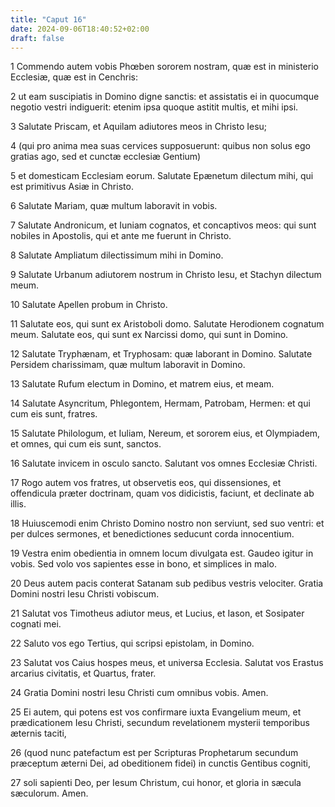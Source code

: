 ```yaml
---
title: "Caput 16"
date: 2024-09-06T18:40:52+02:00
draft: false
---
```




1 Commendo autem vobis Phœben sororem nostram, quæ est in ministerio Ecclesiæ, quæ est in Cenchris:

2 ut eam suscipiatis in Domino digne sanctis: et assistatis ei in quocumque negotio vestri indiguerit: etenim ipsa quoque astitit multis, et mihi ipsi.

3 Salutate Priscam, et Aquilam adiutores meos in Christo Iesu;

4 (qui pro anima mea suas cervices supposuerunt: quibus non solus ego gratias ago, sed et cunctæ ecclesiæ Gentium)

5 et domesticam Ecclesiam eorum. Salutate Epænetum dilectum mihi, qui est primitivus Asiæ in Christo.

6 Salutate Mariam, quæ multum laboravit in vobis.

7 Salutate Andronicum, et Iuniam cognatos, et concaptivos meos: qui sunt nobiles in Apostolis, qui et ante me fuerunt in Christo.

8 Salutate Ampliatum dilectissimum mihi in Domino.

9 Salutate Urbanum adiutorem nostrum in Christo Iesu, et Stachyn dilectum meum.

10 Salutate Apellen probum in Christo.

11 Salutate eos, qui sunt ex Aristoboli domo. Salutate Herodionem cognatum meum. Salutate eos, qui sunt ex Narcissi domo, qui sunt in Domino.

12 Salutate Tryphænam, et Tryphosam: quæ laborant in Domino. Salutate Persidem charissimam, quæ multum laboravit in Domino.

13 Salutate Rufum electum in Domino, et matrem eius, et meam.

14 Salutate Asyncritum, Phlegontem, Hermam, Patrobam, Hermen: et qui cum eis sunt, fratres.

15 Salutate Philologum, et Iuliam, Nereum, et sororem eius, et Olympiadem, et omnes, qui cum eis sunt, sanctos.

16 Salutate invicem in osculo sancto. Salutant vos omnes Ecclesiæ Christi.

17 Rogo autem vos fratres, ut observetis eos, qui dissensiones, et offendicula præter doctrinam, quam vos didicistis, faciunt, et declinate ab illis.

18 Huiuscemodi enim Christo Domino nostro non serviunt, sed suo ventri: et per dulces sermones, et benedictiones seducunt corda innocentium.

19 Vestra enim obedientia in omnem locum divulgata est. Gaudeo igitur in vobis. Sed volo vos sapientes esse in bono, et simplices in malo.

20 Deus autem pacis conterat Satanam sub pedibus vestris velociter. Gratia Domini nostri Iesu Christi vobiscum.

21 Salutat vos Timotheus adiutor meus, et Lucius, et Iason, et Sosipater cognati mei.

22 Saluto vos ego Tertius, qui scripsi epistolam, in Domino.

23 Salutat vos Caius hospes meus, et universa Ecclesia. Salutat vos Erastus arcarius civitatis, et Quartus, frater.

24 Gratia Domini nostri Iesu Christi cum omnibus vobis. Amen.

25 Ei autem, qui potens est vos confirmare iuxta Evangelium meum, et prædicationem Iesu Christi, secundum revelationem mysterii temporibus æternis taciti,

26 (quod nunc patefactum est per Scripturas Prophetarum secundum præceptum æterni Dei, ad obeditionem fidei) in cunctis Gentibus cogniti,

27 soli sapienti Deo, per Iesum Christum, cui honor, et gloria in sæcula sæculorum. Amen.

